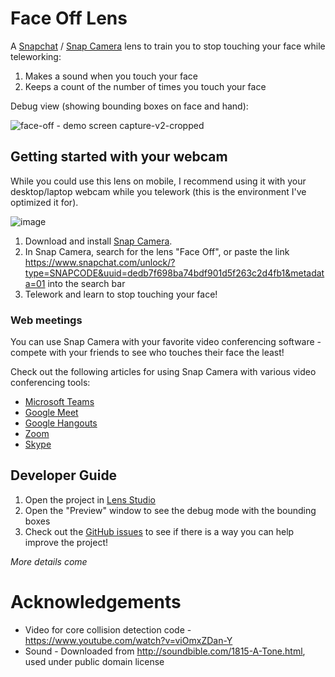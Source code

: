 # Face Off Lens

A [Snapchat](https://www.snapchat.com/) / [Snap Camera](https://snapcamera.snapchat.com/) lens to train you to stop touching your face while teleworking:
1. Makes a sound when you touch your face
1. Keeps a count of the number of times you touch your face

Debug view (showing bounding boxes on face and hand):

![face-off - demo screen capture-v2-cropped](https://user-images.githubusercontent.com/928045/81720889-007ff580-944d-11ea-9411-0e5af8492eba.gif)

## Getting started with your webcam

While you could use this lens on mobile, I recommend using it with your desktop/laptop webcam while you telework (this is the environment I've optimized it for).

![image](https://user-images.githubusercontent.com/928045/81722835-fa3f4880-944f-11ea-8ca9-c1e6331a94fc.png)

1. Download and install [Snap Camera](https://snapcamera.snapchat.com/).
1. In Snap Camera, search for the lens "Face Off", or paste the link https://www.snapchat.com/unlock/?type=SNAPCODE&uuid=dedb7f698ba74bdf901d5f263c2d4fb1&metadata=01 into the search bar
1. Telework and learn to stop touching your face!

### Web meetings

You can use Snap Camera with your favorite video conferencing software - compete with your friends to see who touches their face the least! 

Check out the following articles for using Snap Camera with various video conferencing tools:
* [Microsoft Teams](https://www.howtogeek.com/667559/how-to-look-like-a-potato-in-a-microsoft-teams-video-conference/)
* [Google Meet](https://support.lensstudio.snapchat.com/hc/en-us/articles/360041102692-How-do-I-use-Snap-Camera-with-Google-Meet-)
* [Google Hangouts](https://support.lensstudio.snapchat.com/hc/en-us/articles/360041102772-How-do-I-use-Snap-Camera-with-Google-Hangout-)
* [Zoom](https://support.lensstudio.snapchat.com/hc/en-us/articles/360041102572-How-do-I-use-Snap-Camera-with-Zoom-)
* [Skype](https://support.lensstudio.snapchat.com/hc/en-us/articles/360041102912-How-do-I-use-Snap-Camera-with-Skype-)

## Developer Guide

1. Open the project in [Lens Studio](https://lensstudio.snapchat.com/)
1. Open the "Preview" window to see the debug mode with the bounding boxes
1. Check out the [GitHub issues](https://github.com/barbeau/face-off-lens/issues) to see if there is a way you can help improve the project!

*More details come*

# Acknowledgements

* Video for core collision detection code - https://www.youtube.com/watch?v=viOmxZDan-Y
* Sound - Downloaded from http://soundbible.com/1815-A-Tone.html, used under public domain license
